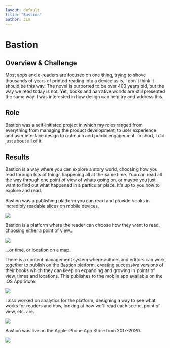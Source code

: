 ```yaml
---
layout: default
title: "Bastion"
author: Jim
---
```


# Bastion

## Overview & Challenge

Most apps and e-readers are focused on one thing, trying to shove thousands of years of printed reading into a device as is. I don't think it should be this way. The novel is purported to be over 400 years old, but the way we read today is not. Yet, books and narrative worlds are still presented the same way. I was interested in how design can help try and address this.

## Role

Bastion was a self-initiated project in which my roles ranged from everything from managing the product development, to user experience and user interface design to outreach and public engagement. In short, I did just about all of it.

## Results

Bastion is a way where you can explore a story world, choosing how you read through lots of things happening all at the same time. You can read all the way through one point of view of whats going on, or maybe you just want to find out what happened in a particular place. It's up to you how to explore and read.

Bastion was a publishing platform you can read and provide books in incredibly readable slices on mobile devices.

![]({{site.url}}assets/images/bastion-screens1.png)

Bastion is a platform where the reader can choose how they want to read, choosing either a point of view...

![]({{site.url}}assets/images/bastion-screens2.png)

...or time, or location on a map.

There is a content management system where authors and editors can work together to publish on the Bastion platform, creating successive versions of their books which they can keep on expanding and growing in points of view, times and locations. This publishes to the mobile app available on the iOS App Store.

![]({{site.url}}assets/images/bastion-admin1.png)

I also worked on analytics for the platform, designing a way to see what works for readers and how, looking at how we'll read each scene, point of view, etc. are.

![]({{site.url}}assets/images/bastion-admin2.png)

Bastion was live on the Apple iPhone App Store from 2017-2020.

![]({{site.url}}assets/images/bastion-appstore.png)